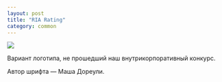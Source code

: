 ```yaml
---
layout: post
title: "RIA Rating"
category: common
---
```

![](https://pics.livejournal.com/quillcraft/pic/001qxdt9)

Вариант логотипа, не прошедший наш внутрикорпоративный конкурс.

Автор шрифта — Маша Дореули.
